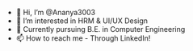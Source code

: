 - 👋 Hi, I’m @Ananya3003
- 👀 I’m interested in HRM & UI/UX Design
- 🌱 Currently pursuing B.E. in Computer Engineering
- 📫 How to reach me - Through LinkedIn!

<!---
Ananya3003/Ananya3003 is a ✨ special ✨ repository because its `README.md` (this file) appears on your GitHub profile.
You can click the Preview link to take a look at your changes.
--->
